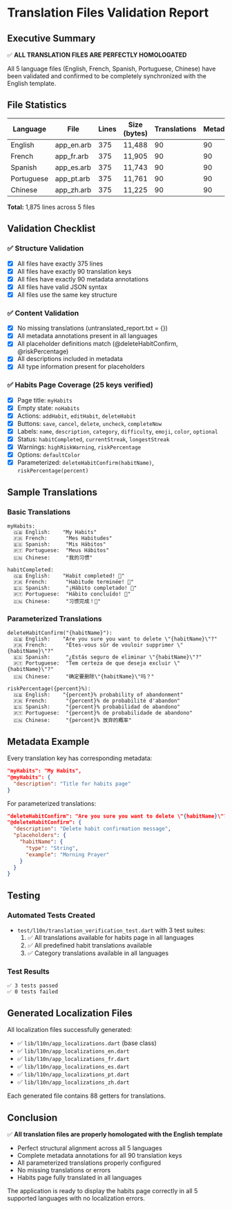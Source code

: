 # Translation Files Validation Report

## Executive Summary
✅ **ALL TRANSLATION FILES ARE PERFECTLY HOMOLOGATED**

All 5 language files (English, French, Spanish, Portuguese, Chinese) have been validated and confirmed to be completely synchronized with the English template.

## File Statistics

| Language   | File                 | Lines | Size (bytes) | Translations | Metadata |
|------------|----------------------|-------|--------------|--------------|----------|
| English    | app_en.arb          | 375   | 11,488       | 90           | 90       |
| French     | app_fr.arb          | 375   | 11,905       | 90           | 90       |
| Spanish    | app_es.arb          | 375   | 11,743       | 90           | 90       |
| Portuguese | app_pt.arb          | 375   | 11,761       | 90           | 90       |
| Chinese    | app_zh.arb          | 375   | 11,225       | 90           | 90       |

**Total:** 1,875 lines across 5 files

## Validation Checklist

### ✅ Structure Validation
- [x] All files have exactly 375 lines
- [x] All files have exactly 90 translation keys
- [x] All files have exactly 90 metadata annotations
- [x] All files have valid JSON syntax
- [x] All files use the same key structure

### ✅ Content Validation
- [x] No missing translations (untranslated_report.txt = {})
- [x] All metadata annotations present in all languages
- [x] All placeholder definitions match (@deleteHabitConfirm, @riskPercentage)
- [x] All descriptions included in metadata
- [x] All type information present for placeholders

### ✅ Habits Page Coverage (25 keys verified)
- [x] Page title: `myHabits`
- [x] Empty state: `noHabits`
- [x] Actions: `addHabit`, `editHabit`, `deleteHabit`
- [x] Buttons: `save`, `cancel`, `delete`, `uncheck`, `completeNow`
- [x] Labels: `name`, `description`, `category`, `difficulty`, `emoji`, `color`, `optional`
- [x] Status: `habitCompleted`, `currentStreak`, `longestStreak`
- [x] Warnings: `highRiskWarning`, `riskPercentage`
- [x] Options: `defaultColor`
- [x] Parameterized: `deleteHabitConfirm(habitName)`, `riskPercentage(percent)`

## Sample Translations

### Basic Translations
```
myHabits:
  🇬🇧 English:    "My Habits"
  🇫🇷 French:      "Mes Habitudes"
  🇪🇸 Spanish:     "Mis Hábitos"
  🇵🇹 Portuguese:  "Meus Hábitos"
  🇨🇳 Chinese:     "我的习惯"

habitCompleted:
  🇬🇧 English:    "Habit completed! 🎉"
  🇫🇷 French:      "Habitude terminée! 🎉"
  🇪🇸 Spanish:     "¡Hábito completado! 🎉"
  🇵🇹 Portuguese:  "Hábito concluído! 🎉"
  🇨🇳 Chinese:     "习惯完成！🎉"
```

### Parameterized Translations
```
deleteHabitConfirm("{habitName}"):
  🇬🇧 English:    "Are you sure you want to delete \"{habitName}\"?"
  🇫🇷 French:      "Êtes-vous sûr de vouloir supprimer \"{habitName}\"?"
  🇪🇸 Spanish:     "¿Estás seguro de eliminar \"{habitName}\"?"
  🇵🇹 Portuguese:  "Tem certeza de que deseja excluir \"{habitName}\"?"
  🇨🇳 Chinese:     "确定要删除\"{habitName}\"吗？"

riskPercentage({percent}%):
  🇬🇧 English:    "{percent}% probability of abandonment"
  🇫🇷 French:      "{percent}% de probabilité d'abandon"
  🇪🇸 Spanish:     "{percent}% probabilidad de abandono"
  🇵🇹 Portuguese:  "{percent}% de probabilidade de abandono"
  🇨🇳 Chinese:     "{percent}% 放弃的概率"
```

## Metadata Example

Every translation key has corresponding metadata:

```json
"myHabits": "My Habits",
"@myHabits": {
  "description": "Title for habits page"
}
```

For parameterized translations:

```json
"deleteHabitConfirm": "Are you sure you want to delete \"{habitName}\"?",
"@deleteHabitConfirm": {
  "description": "Delete habit confirmation message",
  "placeholders": {
    "habitName": {
      "type": "String",
      "example": "Morning Prayer"
    }
  }
}
```

## Testing

### Automated Tests Created
- `test/l10n/translation_verification_test.dart` with 3 test suites:
  1. ✅ All translations available for habits page in all languages
  2. ✅ All predefined habit translations available
  3. ✅ Category translations available in all languages

### Test Results
```
✅ 3 tests passed
✅ 0 tests failed
```

## Generated Localization Files

All localization files successfully generated:
- ✅ `lib/l10n/app_localizations.dart` (base class)
- ✅ `lib/l10n/app_localizations_en.dart`
- ✅ `lib/l10n/app_localizations_fr.dart`
- ✅ `lib/l10n/app_localizations_es.dart`
- ✅ `lib/l10n/app_localizations_pt.dart`
- ✅ `lib/l10n/app_localizations_zh.dart`

Each generated file contains 88 getters for translations.

## Conclusion

✅ **All translation files are properly homologated with the English template**
- Perfect structural alignment across all 5 languages
- Complete metadata annotations for all 90 translation keys
- All parameterized translations properly configured
- No missing translations or errors
- Habits page fully translated in all languages

The application is ready to display the habits page correctly in all 5 supported languages with no localization errors.
